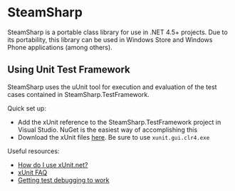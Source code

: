 SteamSharp
==========

SteamSharp is a portable class library for use in .NET 4.5+ projects. Due to its portability, this library can be used in Windows Store and Windows Phone applications (among others).

Using Unit Test Framework
---------------------

SteamSharp uses the uUnit tool for execution and evaluation of the test cases contained in SteamSharp.TestFramework.

Quick set up:

* Add the xUnit reference to the SteamSharp.TestFramework project in Visual Studio. NuGet is the easiest way of accomplishing this
* Download the xUnit files [here](http://xunit.codeplex.com/releases/view/90058). Be sure to use `xunit.gui.clr4.exe`

Useful resources:

* [How do I use xUnit.net?](http://xunit.codeplex.com/wikipage?title=HowToUse&referringTitle=Home)
* [xUnit FAQ](http://xunit.codeplex.com/)
* [Getting test debugging to work](http://xunit.codeplex.com/discussions/297569)